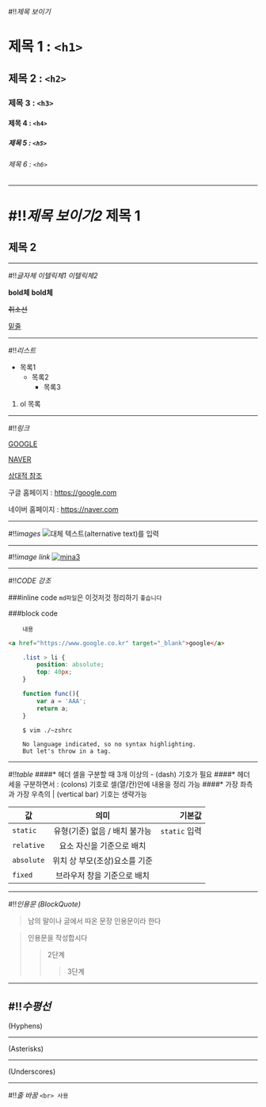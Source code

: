 #!!*제목 보이기*

# 제목 1 : `<h1>`
## 제목 2 : `<h2>`
### 제목 3 : `<h3>`
#### 제목 4 : `<h4>`
##### 제목 5 : `<h5>`
###### 제목 6 : `<h6>`

------------------------------------------------------------------

#!!*제목 보이기2*
제목 1
======
제목 2
------

------------------------------------------------------------------

#!!*글자체*
*이텔릭체1*
_이텔릭체2_

**bold체**
__bold체__

~~취소선~~

<u>밑줄</u>

-----

#!!*리스트*
- 목록1
    * 목록2
        + 목록3
1. ol 목록

------------------------------------------------------------------

#!!*링크*

[GOOGLE](https://google.com)

[NAVER](https://naver.com "링크 설명(title)을 작성")

[상대적 참조](../users/login)

구글 홈페이지 : https://google.com

네이버 홈페이지 : <https://naver.com>

[참조 링크]: https://google.com "google로 이동합니다"

------------------------------------------------------------------

#!!*images*
![대체 텍스트(alternative text)를 입력](http://image.chosun.com/sitedata/image/201703/13/2017031301666_0.jpg "링크 설명")

[mina2]: http://img.insight.co.kr/static/2017/12/12/700/ct5049bmydz8rx2f6ii5.jpg "링크 설명"

------------------------------------------------------------------

#!!*image link*
[![mina3](http://img.insight.co.kr/static/2017/12/12/700/ct5049bmydz8rx2f6ii5.jpg)](https://google.com)

------------------------------------------------------------------

#!!*CODE 강조*

###inline code
`md파일`은 이것저것 정리하기 `좋습니다`

###block code
``` 언어명
    내용
```

```html
<a href="https://www.google.co.kr" target="_blank">google</a>
```

```css
    .list > li {
        position: absolute;
        top: 40px;
    }
```

```javascript
    function func(){
        var a = 'AAA';
        return a;
    }
```

```bash
    $ vim ./~zshrc
```


```
    No language indicated, so no syntax highlighting.
    But let's throw in a tag.
```

------------------------------------------------------------------

#!!*table*
####* 헤더 셀을 구분할 때 3개 이상의 - (dash) 기호가 필요
####* 헤더 세을 구분하면서 : (colons) 기호로 셀(열/칸)안에 내용을 정리 가능
####* 가장 좌측과 가장 우측의 | (vertical bar) 기호는 생략가능

|   값     |              의미            |     기본값     |
|----------|:---------------------------:|---------------:|
| `static` | 유형(기준) 없음 / 배치 불가능 | `static` 입력  |
|`relative`|   요소 자신을 기준으로 배치   |                |
|`absolute`| 위치 상 부모(조상)요소를 기준 |                |
|`fixed`   |  브라우저 창을 기준으로 배치  |                |

------------------------------------------------------------------

#!!*인용문 (BlockQuote)*
> 남의 말이나 글에서 따온 문장
> 인용문이라 한다

>인용문을 작성합시다
>> 2단계
>>> 3단계

------------------------------------------------------------------

#!!*수평선*
---
(Hyphens)
***
(Asterisks)
___
(Underscores)

------------------------------------------------------------------

#!!*줄 바꿈*
`<br> 사용`